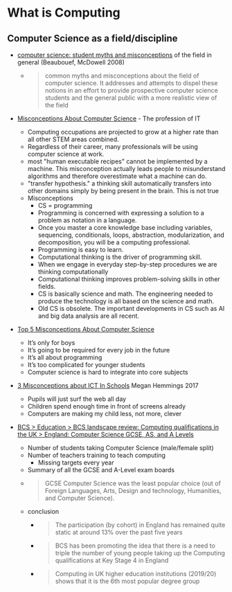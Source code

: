 What is Computing
=================


Computer Science as a field/discipline
--------------------------------------

* [computer science: student myths and misconceptions](https://www.researchgate.net/publication/234832735_Computer_science_student_myths_and_misconceptions) of the field in general (Beaubouef, McDowell 2008)
    * > common myths and misconceptions about the field of computer science. It addresses and attempts to dispel these notions in an effort to provide prospective computer science students and the general public with a more realistic view of the field
* [Misconceptions About Computer Science](https://cacm.acm.org/magazines/2017/3/213837-misconceptions-about-computer-science/fulltext) - The profession of IT
    * Computing occupations are projected to grow at a higher rate than all other STEM areas combined.
    * Regardless of their career, many professionals will be using computer science at work.
    * most "human executable recipes" cannot be implemented by a machine. This misconception actually leads people to misunderstand algorithms and therefore overestimate what a machine can do.
    *  "transfer hypothesis." a thinking skill automatically transfers into other domains simply by being present in the brain. This is not true
    * Misconceptions
        * CS = programming
        * Programming is concerned with expressing a solution to a problem as notation in a language. 
        * Once you master a core knowledge base including variables, sequencing, conditionals, loops, abstraction, modularization, and decomposition, you will be a computing professional.
        * Programming is easy to learn.
        * Computational thinking is the driver of programming skill.
        * When we engage in everyday step-by-step procedures we are thinking computationally
        * Computational thinking improves problem-solving skills in other fields.
        * CS is basically science and math. The engineering needed to produce the technology is all based on the science and math.
        * Old CS is obsolete. The important developments in CS such as AI and big data analysis are all recent.
* [Top 5 Misconceptions About Computer Science](http://blog.sparkfuneducation.com/top-5-misconceptions-about-computer-science)
    * It’s only for boys
    * It’s going to be required for every job in the future
    * It’s all about programming
    * It’s too complicated for younger students
    * Computer science is hard to integrate into core subjects
* [3 Misconceptions about ICT In Schools](https://www.netcom92.com/2013/09/3-misconceptions-ict-schools) Megan Hemmings 2017
    * Pupils will just surf the web all day
    * Children spend enough time in front of screens already
    * Computers are making my child less, not more, clever


* [BCS > Education > BCS landscape review: Computing qualifications in the UK > England: Computer Science GCSE, AS, and A Levels](https://www.bcs.org/policy-and-influence/education/bcs-landscape-review-computing-qualifications-in-the-uk/england-computer-science-gcse-as-and-a-levels/)
    * Number of students taking Computer Science (male/female split)
    * Number of teachers training to teach computing
        * Missing targets every year
    * Summary of all the GCSE and A-Level exam boards
    * > GCSE Computer Science was the least popular choice (out of Foreign Languages, Arts, Design and technology, Humanities, and Computer Science).
    * conclusion
        * > The participation (by cohort) in England has remained quite static at around 13% over the past five years
        * > BCS has been promoting the idea that there is a need to triple the number of young people taking up the Computing qualifications at Key Stage 4 in England 
        * > Computing in UK higher education institutions (2019/20) shows that it is the 6th most popular degree group